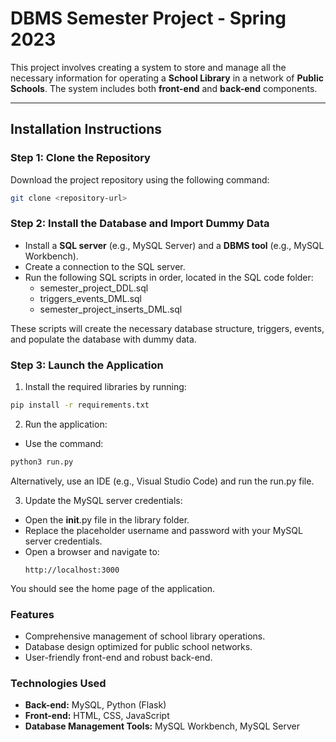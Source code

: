 # **DBMS Semester Project - Spring 2023**

This project involves creating a system to store and manage all the necessary information for operating a **School Library** in a network of **Public Schools**. The system includes both **front-end** and **back-end** components.

---

## **Installation Instructions**

### **Step 1: Clone the Repository**
Download the project repository using the following command:
```bash
git clone <repository-url>

```
### Step 2: Install the Database and Import Dummy Data

- Install a **SQL server** (e.g., MySQL Server) and a **DBMS tool** (e.g., MySQL Workbench).
- Create a connection to the SQL server.
- Run the following SQL scripts in order, located in the SQL code folder:
    - semester_project_DDL.sql
    - triggers_events_DML.sql
    - semester_project_inserts_DML.sql

These scripts will create the necessary database structure, triggers, events, and populate the database with dummy data.

### Step 3: Launch the Application
1. Install the required libraries by running:
```bash
pip install -r requirements.txt
```
2. Run the application:
  - Use the command:
```bash
python3 run.py
```
Alternatively, use an IDE (e.g., Visual Studio Code) and run the run.py file.

3. Update the MySQL server credentials:
  - Open the __init__.py file in the library folder.
  - Replace the placeholder username and password with your MySQL server credentials.
  - Open a browser and navigate to:
    ```arduino
    http://localhost:3000
    ```
You should see the home page of the application.

### Features
- Comprehensive management of school library operations.
- Database design optimized for public school networks.
- User-friendly front-end and robust back-end.

### Technologies Used
- **Back-end:** MySQL, Python (Flask)
- **Front-end:** HTML, CSS, JavaScript
- **Database Management Tools:** MySQL Workbench, MySQL Server
